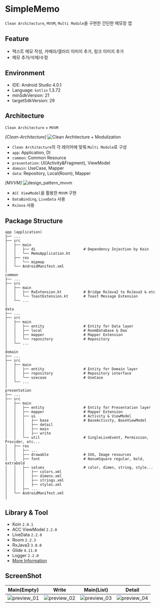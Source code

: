 # SimpleMemo 
`Clean Architecture`, `MVVM`, `Multi Module`을 구현한 간단한 메모장 앱  

## Feature
- 텍스트 메모 작성, 카메라/갤러리 이미지 추가, 링크 이미지 추가
- 메모 추가/삭제/수정
​
## Environment
- IDE: Android Studio 4.0.1
- Language: `kotlin` 1.3.72
- minSdkVersion: 21
- targetSdkVersion: 29
​
## Architecture
`Clean Architecture` + `MVVM`

*[Clean-Architecture]*
![Clean Architecture + Modulization](https://user-images.githubusercontent.com/58249793/89202291-b0e53c00-d5ed-11ea-9dc1-5073441d5314.png)
- `Clean Architecture`의 각 레이어에 맞춰 `Multi Module`로 구성
- `app`: Application, DI
- `common`: Common Resource
- `presentation`: UI(Activity&Fragment), ViewModel
- `domain`: UseCase, Mapper
- `data`: Repository, Local(Room), Mapper

*[MVVM]*
![design_pattern_mvvm](https://user-images.githubusercontent.com/60678606/76587741-42adb900-6528-11ea-80b3-a362dc1311d2.png)
- `ACC ViewModel`을 활용한 `MVVM` 구현
- `DataBinding`, `LiveData` 사용
- `RxJava` 사용
​
## Package Structure
```
app (application)
├── ...
├── src
│   ├── main
│   │   ├── di                      # Dependency Injection by Koin
│   │   └── MemoApplication.kt
│   ├── res
│   │   └── mipmap
│   └── AndroidManifest.xml
│
common
├── ...
├── src
│   ├── main
│   │   ├── RxExtension.kt          # Bridge RxJava2 to RxJava3 & etc
│   │   └── ToastExtension.kt       # Toast Message Extension
│   └── ...
│
data
├── ...
├── src
│   ├── main
│   │   ├── entity                  # Entity for Data layer
│   │   ├── local                   # RoomDatabase & Dao
│   │   ├── mapper                  # Mapper Extension
│   │   └── repository              # Repository
│   └── ...
│
domain
├── ...
├── src
│   ├── main
│   │   ├── entity                  # Entity for Domain layer
│   │   ├── repository              # Repository interface
│   │   └── usecase                 # UseCase
│   └── ...
│
presentation
├── ...
├── src
│   ├── main
│   │   ├── entity                  # Entity for Presentation layer
│   │   ├── mapper                  # Mapper Extension
│   │   ├── ui                      # Activity & ViewModel
│   │   │   ├── base                # BaseActivity, BaseViewModel
│   │   │   ├── detail              
│   │   │   ├── main                
│   │   │   ├── write               
│   │   └── util                    # SingleLiveEvent, Permission, Provider, etc...
│   ├── res
│   │   ├── ...
│   │   ├── drawable                # SVG, Image resources
│   │   ├── font                    # NanumSquare regular, bold, extrabold
│   │   ├── values                  # color, dimen, string, style...
│   │   │   ├── colors.xml
│   │   │   ├── dimens.xml
│   │   │   ├── strings.xml
│   │   │   ├── styles.xml
│   │   ├── ...
│   └── AndroidManifest.xml
│
```

## Library & Tool
- Koin `2.0.1`
- ACC ViewModel `2.2.0`
- LiveData `2.2.0`
- Room `2.2.3`
- RxJava3 `3.0.0`
- Glide `4.11.0`
- Logger `2.2.0`
- [More Information](https://github.com/choedeb/SimpleMemo/blob/master/dependencies.gradle)

## ScreenShot
|Main(Empty)|Write|Main(List)|Detail
|---|---|---|---|
|![preview_01](https://user-images.githubusercontent.com/45548673/75117730-7333cd00-56b7-11ea-92e9-f31666ae656c.png)|![preview_02](https://user-images.githubusercontent.com/45548673/75117742-85ae0680-56b7-11ea-9d41-5bc9e28fa58b.png)|![preview_03](https://user-images.githubusercontent.com/45548673/75117744-8cd51480-56b7-11ea-93fa-b217d2538a47.png)|![preview_04](https://user-images.githubusercontent.com/45548673/75117746-8f376e80-56b7-11ea-8e76-ac5cad1bc3af.png)|